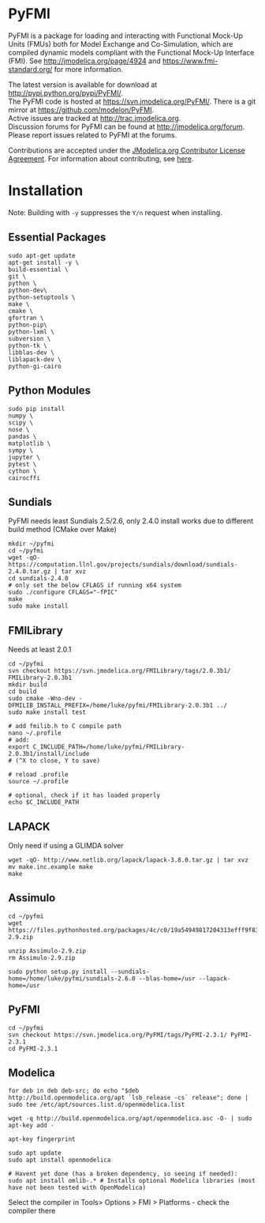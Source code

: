 PyFMI
=====

PyFMI is a package for loading and interacting with Functional Mock-Up Units
(FMUs) both for Model Exchange and Co-Simulation, which are compiled dynamic
models compliant with the Functional Mock-Up Interface (FMI). See
http://jmodelica.org/page/4924 and https://www.fmi-standard.org/ for more
information.

The latest version is available for download at
http://pypi.python.org/pypi/PyFMI/.   
The PyFMI code is hosted at https://svn.jmodelica.org/PyFMI/.
There is a git mirror at https://github.com/modelon/PyFMI.   
Active issues are tracked at http://trac.jmodelica.org.   
Discussion forums for PyFMI can be found at http://jmodelica.org/forum.
Please report issues related to PyFMI at the forums.   

Contributions are accepted under the [JModelica.org Contributor License Agreement](http://www.jmodelica.org/page/14). For information about contributing, see [here](http://jmodelica.org/page/15).

# Installation

Note: Building with ```-y``` suppresses the ```Y/n``` request when installing.

## Essential Packages

```
sudo apt-get update
apt-get install -y \
build-essential \
git \
python \
python-dev\
python-setuptools \
make \
cmake \
gfortran \
python-pip\
python-lxml \
subversion \
python-tk \
libblas-dev \
liblapack-dev \
python-gi-cairo

```

## Python Modules
```
sudo pip install
numpy \
scipy \
nose \
pandas \
matplotlib \
sympy \
jupyter \
pytest \
cython \
cairocffi
```

## Sundials
PyFMI needs least Sundials 2.5/2.6, only 2.4.0 install works due to different build method (CMake over Make)
```
mkdir ~/pyfmi
cd ~/pyfmi
wget -qO- https://computation.llnl.gov/projects/sundials/download/sundials-2.4.0.tar.gz | tar xvz
cd sundials-2.4.0
# only set the below CFLAGS if running x64 system
sudo ./configure CFLAGS="-fPIC"
make
sudo make install
```

## FMILibrary
Needs at least 2.0.1
```
cd ~/pyfmi
svn checkout https://svn.jmodelica.org/FMILibrary/tags/2.0.3b1/ FMILibrary-2.0.3b1
mkdir build
cd build
sudo cmake -Wno-dev -DFMILIB_INSTALL_PREFIX=/home/luke/pyfmi/FMILibrary-2.0.3b1 ../
sudo make install test

# add fmilib.h to C compile path
nano ~/.profile
# add:
export C_INCLUDE_PATH=/home/luke/pyfmi/FMILibrary-2.0.3b1/install/include
# (^X to close, Y to save)

# reload .profile
source ~/.profile

# optional, check if it has loaded properly
echo $C_INCLUDE_PATH
```


## LAPACK
Only need if using a GLIMDA solver
```
wget -qO- http://www.netlib.org/lapack/lapack-3.8.0.tar.gz | tar xvz
mv make.inc.example make
make
```

## Assimulo
```
cd ~/pyfmi
wget https://files.pythonhosted.org/packages/4c/c0/19a54949817204313efff9f83f1e4a247edebed0a1cc5a317a95d3f374ae/Assimulo-2.9.zip

unzip Assimulo-2.9.zip
rm Assimulo-2.9.zip

sudo python setup.py install --sundials-home=/home/luke/pyfmi/sundials-2.6.0 --blas-home=/usr --lapack-home=/usr

```

## PyFMI

```
cd ~/pyfmi
svn checkout https://svn.jmodelica.org/PyFMI/tags/PyFMI-2.3.1/ PyFMI-2.3.1
cd PyFMI-2.3.1
```

## Modelica
```
for deb in deb deb-src; do echo "$deb http://build.openmodelica.org/apt `lsb_release -cs` release"; done | sudo tee /etc/apt/sources.list.d/openmodelica.list

wget -q http://build.openmodelica.org/apt/openmodelica.asc -O- | sudo apt-key add - 

apt-key fingerprint

sudo apt update
sudo apt install openmodelica

# Havent yet done (has a broken dependency, so seeing if needed):
sudo apt install omlib-.* # Installs optional Modelica libraries (most have not been tested with OpenModelica)
```
Select the compiler in Tools> Options > FMI > Platforms - check the compiler there